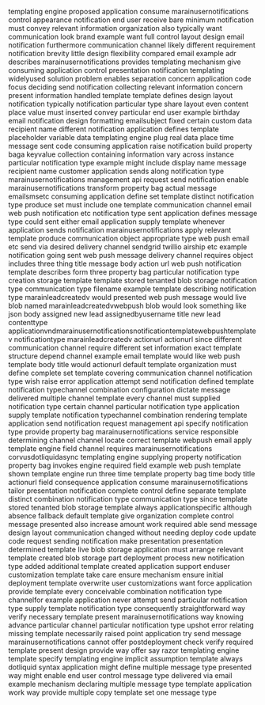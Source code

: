 templating engine proposed application consume marainusernotifications control appearance notification end user receive bare minimum notification must convey relevant information organization also typically want communication look brand example want full control layout design email notification furthermore communication channel likely different requirement notification brevity little design flexibility compared email example adr describes marainusernotifications provides templating mechanism give consuming application control presentation notification templating widelyused solution problem enables separation concern application code focus deciding send notification collecting relevant information concern present information handled template template defines design layout notification typically notification particular type share layout even content place value must inserted convey particular end user example birthday email notification design formatting emailsubject fixed certain custom data recipient name different notification application defines template placeholder variable data templating engine plug real data place time message sent code consuming application raise notification build property baga keyvalue collection containing information vary across instance particular notification type example might include display name message recipient name customer application sends along notification type marainusernotifications management api request send notification enable marainusernotifications transform property bag actual message emailsmsetc consuming application define set template distinct notification type produce set must include one template communication channel email web push notification etc notification type sent application defines message type could sent either email application supply template whenever application sends notification marainusernotifications apply relevant template produce communication object appropriate type web push email etc send via desired delivery channel sendgrid twillio airship etc example notification going sent web push message delivery channel requires object includes three thing title message body action url web push notification template describes form three property bag particular notification type creation storage template template stored tenanted blob storage notification type communication type filename example template describing notification type marainleadcreatedv would presented web push message would live blob named marainleadcreatedvwebpush blob would look something like json body assigned new lead assignedbyusername title new lead contenttype applicationvndmarainusernotificationsnotificationtemplatewebpushtemplatev notificationtype marainleadcreatedv actionurl actionurl since different communication channel require different set information exact template structure depend channel example email template would like web push template body title would actionurl default template organization must define complete set template covering communication channel notification type wish raise error application attempt send notification defined template notification typechannel combination configuration dictate message delivered multiple channel template every channel must supplied notification type certain channel particular notification type application supply template notification typechannel combination rendering template application send notification request management api specify notification type provide property bag marainusernotifications service responsible determining channel channel locate correct template webpush email apply template engine field channel requires marainusernotifications corvusdotliquidasync templating engine supplying property notification property bag invokes engine required field example web push template shown template engine run three time template property bag time body title actionurl field consequence application consume marainusernotifications tailor presentation notification complete control define separate template distinct combination notification type communication type since template stored tenanted blob storage template always applicationspecific although absence fallback default template give organization complete control message presented also increase amount work required able send message design layout communication changed without needing deploy code update code request sending notification make presentation presentation determined template live blob storage application must arrange relevant template created blob storage part deployment process new notification type added additional template created application support enduser customization template take care ensure mechanism ensure initial deployment template overwrite user customizations want force application provide template every conceivable combination notification type channelfor example application never attempt send particular notification type supply template notification type consequently straightforward way verify necessary template present marainusernotifications way knowing advance particular channel particular notification type upshot error relating missing template necessarily raised point application try send message marainusernotifications cannot offer postdeployment check verify required template present design provide way offer say razor templating engine template specify templating engine implicit assumption template always dotliquid syntax application might define multiple message type presented way might enable end user control message type delivered via email example mechanism declaring multiple message type template application work way provide multiple copy template set one message type